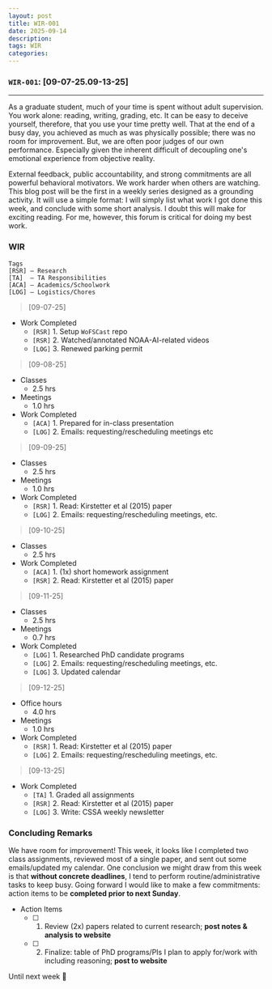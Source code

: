 ```yaml
---
layout: post
title: WIR-001
date: 2025-09-14
description:
tags: WIR
categories:
---
```


### `WIR-001`: [09-07-25.09-13-25]
---

As a graduate student, much of your time is spent without adult supervision. You work alone: reading, writing, grading, etc. It can be easy to deceive yourself, therefore, that you use your time pretty well. That at the end of a busy day, you achieved as much as was physically possible; there was no room for improvement. But, we are often poor judges of our own performance. Especially given the inherent difficult of decoupling one's emotional experience from objective reality.

External feedback, public accountability, and strong commitments are all powerful behavioral motivators. We work harder when others are watching. This blog post will be the first in a weekly series designed as a grounding activity. It will use a simple format: I will simply list what work I got done this week, and conclude with some short analysis. I doubt this will make for exciting reading. For me, however, this forum is critical for doing my best work.

### WIR
```
Tags
[RSR] – Research
[TA]  – TA Responsibilities
[ACA] – Academics/Schoolwork
[LOG] – Logistics/Chores
```
 
>[09-07-25]
- Work Completed
	- `[RSR]` 1. Setup `WoFSCast` repo
	- `[RSR]` 2. Watched/annotated NOAA-AI-related videos
	- `[LOG]` 3. Renewed parking permit

>[09-08-25]
- Classes
	- 2.5 hrs
- Meetings
	- 1.0 hrs
- Work Completed
	- `[ACA]` 1. Prepared for in-class presentation
	- `[LOG]` 2. Emails: requesting/rescheduling meetings etc

>[09-09-25]
- Classes
	- 2.5 hrs
- Meetings
	- 1.0 hrs
- Work Completed
	- `[RSR]` 1. Read: Kirstetter et al (2015) paper
	- `[LOG]` 2. Emails: requesting/rescheduling meetings, etc.

>[09-10-25]
- Classes
	- 2.5 hrs
- Work Completed
	- `[ACA]` 1. (1x) short homework assignment
	- `[RSR]` 2. Read: Kirstetter et al (2015) paper

>[09-11-25]
- Classes
	- 2.5 hrs
- Meetings
	- 0.7 hrs
- Work Completed
	- `[LOG]` 1. Researched PhD candidate programs
	- `[LOG]` 2. Emails: requesting/rescheduling meetings, etc.
	- `[LOG]` 3. Updated calendar

>[09-12-25]
- Office hours
	- 4.0 hrs
- Meetings
	- 1.0 hrs
- Work Completed
	- `[RSR]` 1. Read: Kirstetter et al (2015) paper
	- `[LOG]` 2. Emails: requesting/rescheduling meetings, etc.

>[09-13-25]
- Work Completed
	- `[TA]`  1. Graded all assignments
	- `[RSR]` 2. Read: Kirstetter et al (2015) paper
	- `[LOG]` 3. Write: CSSA weekly newsletter

### Concluding Remarks
We have room for improvement! This week, it looks like I completed two class assignments, reviewed most of a single paper, and sent out some emails/updated my calendar. One conclusion we might draw from this week is that **without concrete deadlines**, I tend to perform routine/administrative tasks to keep busy. Going forward I would like to make a few commitments: action items to be **completed prior to next Sunday**.

- Action Items
	- [ ] 1. Review (2x) papers related to current research; **post notes & analysis to website**
	- [ ] 2. Finalize: table of PhD programs/PIs I plan to apply for/work with including reasoning; **post to website**

Until next week 👋
